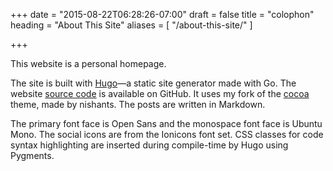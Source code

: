 +++
date = "2015-08-22T06:28:26-07:00"
draft = false
title = "colophon"
heading = "About This Site"
aliases = [
    "/about-this-site/"
]

+++

This website is a personal homepage.

The site is built with <a target="_blank" rel="noopener"
href="//gohugo.io">Hugo</a>—a static site generator made with Go. The website
[source code](/) is available on GitHub. It uses my fork of the <a target="_blank"
rel="noopener" href="https://github.com/gtpedrosa/cocoa-hugo-theme">cocoa</a>
theme, made by nishants. The posts are written in Markdown.

The primary font face is Open Sans and the monospace font face is Ubuntu Mono. The social icons are from the Ionicons font set. CSS classes for code syntax highlighting are inserted during compile-time by Hugo using Pygments.
